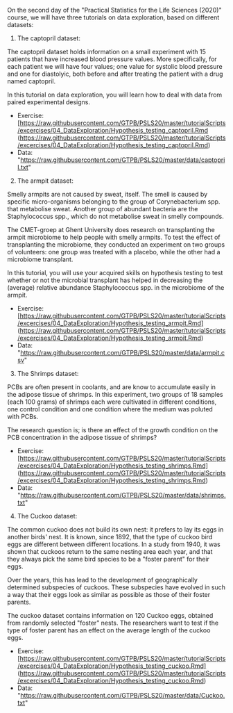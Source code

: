 On the second day of the "Practical Statistics for the Life Sciences (2020)" course, we will have three tutorials on data exploration, based on different datasets:

1) The captopril dataset:

The captopril dataset holds information on a small experiment with 15 patients that have increased blood pressure values. 
More specifically, for each patient we will have four values; one value for systolic blood pressure and one for diastolyic,
both before and after treating the patient with a drug named captopril.

In this tutorial on data exploration, you will learn how to deal with data from paired experimental designs.

- Exercise: [https://raw.githubusercontent.com/GTPB/PSLS20/master/tutorialScripts/excercises/04_DataExploration/Hypothesis_testing_captopril.Rmd (https://raw.githubusercontent.com/GTPB/PSLS20/master/tutorialScripts/excercises/04_DataExploration/Hypothesis_testing_captopril.Rmd)
- Data: "https://raw.githubusercontent.com/GTPB/PSLS20/master/data/captopril.txt"


2) The armpit dataset:

Smelly armpits are not caused by sweat, itself. The smell is caused by specific micro-organisms belonging to the group of
Corynebacterium spp. that metabolise sweat. Another group of abundant bacteria are the Staphylococcus spp.,
which do not metabolise sweat in smelly compounds.

The CMET-groep at Ghent University does research on transplanting the armpit microbiome to help people with smelly armpits.
To test the effect of transplanting the microbiome, they conducted an experiment on two groups of volunteers: one group was
treated with a placebo, while the other had a microbiome transplant. 

In this tutorial, you will use your acquired skills on hypothesis testing to test whether or not the microbial transplant
has helped in decreasing the (average) relative abundance Staphylococcus spp. in the microbiome of the armpit.

- Exercise: [https://raw.githubusercontent.com/GTPB/PSLS20/master/tutorialScripts/excercises/04_DataExploration/Hypothesis_testing_armpit.Rmd] (https://raw.githubusercontent.com/GTPB/PSLS20/master/tutorialScripts/excercises/04_DataExploration/Hypothesis_testing_armpit.Rmd)
- Data: "https://raw.githubusercontent.com/GTPB/PSLS20/master/data/armpit.csv"


3) The Shrimps dataset:

PCBs are often present in coolants, and are know to accumulate easily in the adipose tissue of shrimps. In this experiment, two
groups of 18 samples (each 100 grams) of shrimps each were cultivated in different conditions, one control condition and one condition 
where the medium was poluted with PCBs. 

The research question is; is there an effect of the  growth condition on the PCB concentration in the adipose tissue of shrimps?

- Exercise: [https://raw.githubusercontent.com/GTPB/PSLS20/master/tutorialScripts/excercises/04_DataExploration/Hypothesis_testing_shrimps.Rmd] (https://raw.githubusercontent.com/GTPB/PSLS20/master/tutorialScripts/excercises/04_DataExploration/Hypothesis_testing_shrimps.Rmd)
- Data: "https://raw.githubusercontent.com/GTPB/PSLS20/master/data/shrimps.txt"


4) The Cuckoo dataset:

The common cuckoo does not build its own nest: it prefers to lay its eggs in another birds' nest. It is known, since 1892,
that the type of cuckoo bird eggs are different between different locations. In a study from 1940, it was shown that cuckoos return
to the same nesting area each year, and that they always pick the same bird species to be a "foster parent" for their eggs.

Over the years, this has lead to the development of geographically determined subspecies of cuckoos. These subspecies have evolved in
such a way that their eggs look as similar as possible as those of their foster parents.

The cuckoo dataset contains information on 120 Cuckoo eggs, obtained from randomly selected "foster" nests.
The researchers want to test if the type of foster parent has an effect on the average length of the cuckoo eggs. 

- Exercise: [https://raw.githubusercontent.com/GTPB/PSLS20/master/tutorialScripts/excercises/04_DataExploration/Hypothesis_testing_cuckoo.Rmd] (https://raw.githubusercontent.com/GTPB/PSLS20/master/tutorialScripts/excercises/04_DataExploration/Hypothesis_testing_cuckoo.Rmd)
- Data: "https://raw.githubusercontent.com/GTPB/PSLS20/master/data/Cuckoo.txt"





